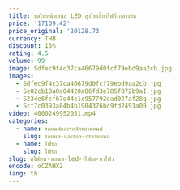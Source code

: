 ```yaml
---
title: ชุดไฟหน้าเลนส์ LED สูงไฟเลี้ยวไฟวิ่งกลางวัน
price: '17109.42'
price_original: '20128.73'
currency: THB
discount: 15%
rating: 4.5
volume: 99
image: Sdfec9f4c37ca46679d0fcf79ebd9aa2cb.jpg
images:
  - Sdfec9f4c37ca46679d0fcf79ebd9aa2cb.jpg
  - Se02cb18a0d04420a86fd3e785f872b9aI.jpg
  - S234e6fcf67e44e1c957792ead027af28q.jpg
  - Scf7c0393a84b4b1984376bc9fd2491a0B.jpg
video: 4000249952051.mp4
categories:
  - name: รถยนต์และรถจักรยานยนต์
    slug: รถยนต-และรถจ-กรยานยนต
  - name: ไฟรถ
    slug: ไฟรถ
slug: ดไฟหน-าเลนส-led-งไฟเล-ยวไฟว
encode: oCZAHX2
lang: th
---
```

  